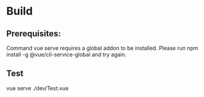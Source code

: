 # Build
## Prerequisites:
Command vue serve requires a global addon to be installed.
Please run npm install -g @vue/cli-service-global and try again.

## Test
vue serve ./dev/Test.vue
